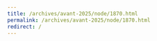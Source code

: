 ```yaml
---
title: /archives/avant-2025/node/1870.html
permalink: /archives/avant-2025/node/1870.html
redirect: /
---
```

